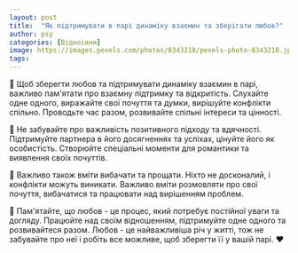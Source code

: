 ```yaml
---
layout: post
title:  "Як підтримувати в парі динаміку взаємин та зберігати любов?"
author: psy
categories: [Відносини]
image: https://images.pexels.com/photos/8343218/pexels-photo-8343218.jpeg?auto=compress&cs=tinysrgb&fit=crop&h=627&w=1200
tags: 
---
```


💑 Щоб зберегти любов та підтримувати динаміку взаємин в парі, важливо пам'ятати про взаємну підтримку та відкритість. Слухайте одне одного, виражайте свої почуття та думки, вирішуйте конфлікти спільно. Проводьте час разом, розвивайте спільні інтереси та цінності. 

🌟 Не забувайте про важливість позитивного підходу та вдячності. Підтримуйте партнера в його досягненнях та успіхах, цінуйте його як особистість. Створюйте спеціальні моменти для романтики та виявлення своїх почуттів.

💬 Важливо також вміти вибачати та прощати. Ніхто не досконалий, і конфлікти можуть виникати. Важливо вміти розмовляти про свої почуття, вибачатися та працювати над вирішенням проблем.

🌺 Пам'ятайте, що любов - це процес, який потребує постійної уваги та догляду. Працюйте над своїм відношенням, підтримуйте одне одного та розвивайтеся разом. Любов - це найважливіша річ у житті, тож не забувайте про неї і робіть все можливе, щоб зберегти її у вашій парі. ❤️


